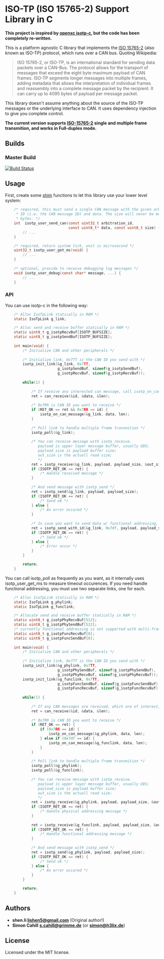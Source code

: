 ISO-TP (ISO 15765-2) Support Library in C
================================

**This project is inspired by [openxc isotp-c](https://github.com/openxc/isotp-c), but the code has been completely re-written.**

This is a platform agnostic C library that implements the [ISO 15765-2](https://en.wikipedia.org/wiki/ISO_15765-2) (also known as ISO-TP) protocol, which runs over a CAN bus. Quoting Wikipedia:

>ISO 15765-2, or ISO-TP, is an international standard for sending data packets over a CAN-Bus.
>The protocol allows for the transport of messages that exceed the eight byte maximum payload of CAN frames. 
>ISO-TP segments longer messages into multiple frames, adding metadata that allows the interpretation of individual frames and reassembly 
>into a complete message packet by the recipient. It can carry up to 4095 bytes of payload per message packet.

This library doesn't assume anything about the source of the ISO-TP messages or the underlying interface to CAN. It uses dependency injection to give you complete control.

**The current version supports [ISO-15765-2](https://en.wikipedia.org/wiki/ISO_15765-2) single and multiple frame transmition, and works in Full-duplex mode.**

## Builds

### Master Build
[![Build Status](https://api.travis-ci.com/Beatsleigher/isotp-c.svg?branch=master)](https://travis-ci.com/Beatsleigher/isotp-c)

## Usage

First, create some [shim](https://en.wikipedia.org/wiki/Shim_(computing)) functions to let this library use your lower level system:

```C
    /* required, this must send a single CAN message with the given arbitration
     * ID (i.e. the CAN message ID) and data. The size will never be more than 8
     * bytes. */
    int  isotp_user_send_can(const uint32_t arbitration_id,
                             const uint8_t* data, const uint8_t size) {
        // ...
    }

    /* required, return system tick, unit is microsecond */
    uint32_t isotp_user_get_ms(void) {
        // ...
    }
    
    /* optional, provide to receive debugging log messages */
    void isotp_user_debug(const char* message, ...) {
        // ...
    }
```

### API

You can use isotp-c in the following way:

```C
    /* Alloc IsoTpLink statically in RAM */
    static IsoTpLink g_link;

	/* Alloc send and receive buffer statically in RAM */
    static uint8_t g_isotpRecvBuf[ISOTP_BUFSIZE];
    static uint8_t g_isotpSendBuf[ISOTP_BUFSIZE];
	
    int main(void) {
        /* Initialize CAN and other peripherals */
        
        /* Initialize link, 0x7TT is the CAN ID you send with */
        isotp_init_link(&g_link, 0x7TT,
						g_isotpSendBuf, sizeof(g_isotpSendBuf), 
						g_isotpRecvBuf, sizeof(g_isotpRecvBuf));
        
        while(1) {
        
            /* If receive any interested can message, call isotp_on_can_message to handle message */
            ret = can_receive(&id, &data, &len);
            
            /* 0x7RR is CAN ID you want to receive */
            if (RET_OK == ret && 0x7RR == id) {
                isotp_on_can_message(&g_link, data, len);
            }
            
            /* Poll link to handle multiple frame transmition */
            isotp_poll(&g_link);
            
            /* You can receive message with isotp_receive.
               payload is upper layer message buffer, usually UDS;
               payload_size is payload buffer size;
               out_size is the actuall read size;
               */
            ret = isotp_receive(&g_link, payload, payload_size, &out_size);
            if (ISOTP_RET_OK == ret) {
                /* Handle received message */
            }
            
            /* And send message with isotp_send */
            ret = isotp_send(&g_link, payload, payload_size);
            if (ISOTP_RET_OK == ret) {
                /* Send ok */
            } else {
                /* An error occured */
            }
            
            /* In case you want to send data w/ functional addressing, use isotp_send_with_id */
            ret = isotp_send_with_id(&g_link, 0x7df, payload, payload_size);
            if (ISOTP_RET_OK == ret) {
                /* Send ok */
            } else {
                /* Error occur */
            }
        }

        return;
    }
```
    
You can call isotp_poll as frequently as you want, as it internally uses isotp_user_get_ms to measure timeout occurences.
If you need handle functional addressing, you must use two separate links, one for each.

```C
    /* Alloc IsoTpLink statically in RAM */
    static IsoTpLink g_phylink;
    static IsoTpLink g_funclink;

	/* Allocate send and receive buffer statically in RAM */
	static uint8_t g_isotpPhyRecvBuf[512];
	static uint8_t g_isotpPhySendBuf[512];
	/* currently functional addressing is not supported with multi-frame messages */
	static uint8_t g_isotpFuncRecvBuf[8];
	static uint8_t g_isotpFuncSendBuf[8];	
	
    int main(void) {
        /* Initialize CAN and other peripherals */
        
        /* Initialize link, 0x7TT is the CAN ID you send with */
        isotp_init_link(&g_phylink, 0x7TT,
						g_isotpPhySendBuf, sizeof(g_isotpPhySendBuf), 
						g_isotpPhyRecvBuf, sizeof(g_isotpPhyRecvBuf));
        isotp_init_link(&g_funclink, 0x7TT,
						g_isotpFuncSendBuf, sizeof(g_isotpFuncSendBuf), 
						g_isotpFuncRecvBuf, sizeof(g_isotpFuncRecvBuf));
        
        while(1) {
        
            /* If any CAN messages are received, which are of interest, call isotp_on_can_message to handle the message */
            ret = can_receive(&id, &data, &len);
            
            /* 0x7RR is CAN ID you want to receive */
            if (RET_OK == ret) {
                if (0x7RR == id) {
                    isotp_on_can_message(&g_phylink, data, len);
                } else if (0x7df == id) {
                    isotp_on_can_message(&g_funclink, data, len);
                }
            } 
            
            /* Poll link to handle multiple frame transmition */
            isotp_poll(&g_phylink);
            isotp_poll(&g_funclink);
            
            /* You can receive message with isotp_receive.
               payload is upper layer message buffer, usually UDS;
               payload_size is payload buffer size;
               out_size is the actuall read size;
               */
            ret = isotp_receive(&g_phylink, payload, payload_size, &out_size);
            if (ISOTP_RET_OK == ret) {
                /* Handle physical addressing message */
            }
            
            ret = isotp_receive(&g_funclink, payload, payload_size, &out_size);
            if (ISOTP_RET_OK == ret) {
                /* Handle functional addressing message */
            }            
            
            /* And send message with isotp_send */
            ret = isotp_send(&g_phylink, payload, payload_size);
            if (ISOTP_RET_OK == ret) {
                /* Send ok */
            } else {
                /* An error occured */
            }
        }

        return;
    }
```

## Authors

* **shen.li lishen5@gmail.com** (Original author!)
* **Simon Cahill** **s.cahill@grimme.de** (or **simon@h3lix.de**)

## License

Licensed under the MIT license.
